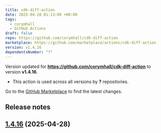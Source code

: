 ```yaml
---
title: cdk-diff-action
date: 2025-04-28 01:13:09 +00:00
tags:
  - corymhall
  - GitHub Actions
draft: false
repo: https://github.com/corymhall/cdk-diff-action
marketplace: https://github.com/marketplace/actions/cdk-diff-action
version: v1.4.16
dependentsNumber: "?"
---
```



Version updated for **https://github.com/corymhall/cdk-diff-action** to version **v1.4.16**.
- This action is used across all versions by **?** repositories.

Go to the [GitHub Marketplace](https://github.com/marketplace/actions/cdk-diff-action) to find the latest changes.

## Release notes


## [1.4.16](https://github.com/corymhall/cdk-diff-action/compare/v1.4.15...v1.4.16) (2025-04-28)

